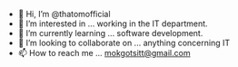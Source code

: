 - 👋 Hi, I’m @thatomofficial
- 👀 I’m interested in ... working in the IT department.
- 🌱 I’m currently learning ... software development.
- 💞️ I’m looking to collaborate on ... anything concerning IT
- 📫 How to reach me ... mokgotsitt@gmail.com

<!---
thatomofficial/thatomofficial is a ✨ special ✨ repository because its `README.md` (this file) appears on your GitHub profile.
You can click the Preview link to take a look at your changes.
--->
